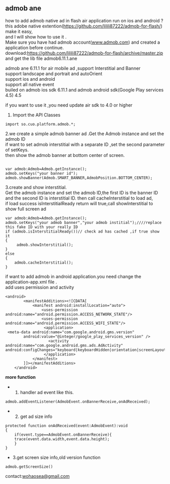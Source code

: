 admob ane
------
how to add admob native ad in flash air application run on ios and android ?<br/>
this adobe native extention(https://github.com/lilili87222/admob-for-flash/) make it easy,<br/>
and I will show how to use it .<br/>
Make sure you have had admob account(www.admob.com) and created a application before continue.<br/>
download:https://github.com/lilili87222/admob-for-flash/archive/master.zip and get the lib file admob6.11.1.ane<br/>

admob ane 6.11.1 for air mobile ad ,support Interstitial and Banner<br/>
support  landscape and portrait  and autoOrient<br/>
support ios and android<br/>
support all native event<br/>
builed on admob ios sdk 6.11.1 and admob android sdk(Google Play services 4.5) 4.5<br/>


if you want to use it ,you need update  air sdk to  4.0 or higher <br/>

1. Import the API Classes
```
import so.cuo.platform.admob.*;
```
2.we create a simple admob banner ad .Get the Admob instance and set the admob ID <br/>
if want to set admob interstitial with a separate ID ,set the second parameter of setKeys.<br/>
then show the admob banner at bottom center of screen.<br/>
```

var admob:Admob=Admob.getInstance();
admob.setKeys("your banner id");
admob.showBanner(Admob.SMART_BANNER,AdmobPosition.BOTTOM_CENTER);
```

3.create and show interstitial.<br/>
Get the admob instance and set the admob ID,the first ID is the banner ID <br/>
and the second ID is interstitial ID. then call cacheInterstitial to load ad,<br/>
if load success isInterstitialReady return will true,call showInterstitial  to show full screen ad<br/>
```
var admob:Admob=Admob.getInstance();
admob.setKeys("your admob banner","your admob institial");////replace this fake ID with your really ID
if (admob.isInterstitialReady())// check ad has cached ,if true show it
{
     admob.showInterstitial();
}
else
{
    admob.cacheInterstitial();
}
```

if want to add admob in  android application.you need change the application-app.xml file .<br/>
add uses permission and activity
```
<android>
        <manifestAdditions><![CDATA[
			<manifest android:installLocation="auto">
			    <uses-permission android:name="android.permission.ACCESS_NETWORK_STATE"/>
			    <uses-permission android:name="android.permission.ACCESS_WIFI_STATE"/>
			     <application>
 <meta-data android:name="com.google.android.gms.version"
        android:value="@integer/google_play_services_version" />
			  	   <activity android:name="com.google.android.gms.ads.AdActivity" android:configChanges="keyboard|keyboardHidden|orientation|screenLayout|uiMode|screenSize|smallestScreenSize"/>
			     </application>
			</manifest>
		]]></manifestAdditions>
    </android>
```

**more function**
- 1. handler  ad event  like this.
```
admob.addEventListener(AdmobEvent.onBannerReceive,onAdReceived);
```
- 2. get ad size info
```
protected function onAdReceived(event:AdmobEvent):void
{
    if(event.type==AdmobEvent.onBannerReceive){
	trace(event.data.width,event.data.height);
    }
}
```
- 3.get screen size info,old version function
```
admob.getScreenSize()
```


contact:wohaosea@gmail.com
